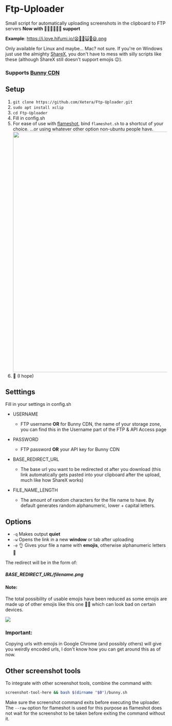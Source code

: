 # Ftp-Uploader
Small script for automatically uploading screenshots in the clipboard to FTP servers **Now with 🤴🥶😙🤝👳💑 support**

**Example**: https://i.love.hifumi.io/😫👊👵🙀👄😃.png

Only available for Linux and maybe... Mac? not sure. If you're on Windows just use the almighty [ShareX](https://getsharex.com/), you don't have to mess with silly scripts like these (although ShareX still doesn't support emojis 😉).

### Supports [Bunny CDN](https://bunnycdn.com)

## Setup
1. `git clone https://github.com/Xetera/Ftp-Uploader.git`
2. `sudo apt install xclip`
3. `cd Ftp-Uploader`
3. Fill in config.sh
4. For ease of use with [flameshot](https://github.com/lupoDharkael/flameshot), bind `flameshot.sh` to a shortcut of your choice. ...or using whatever other option non-ubuntu people have. <img src="https://i.love.hifumi.io/%F0%9F%98%B8%F0%9F%91%99%F0%9F%91%85%F0%9F%99%8B%F0%9F%91%80%F0%9F%A7%B5.png" width=750> 
5. 🎉 (I hope)

## Setttings
Fill in your settings in config.sh

* USERNAME
  * FTP username **OR** for Bunny CDN, the name of your storage zone, you can find this in the Username part of the FTP & API Access page
  
* PASSWORD
  * FTP password **OR** your API key for Bunny CDN

* BASE_REDIRECT_URL
  * The base url you want to be redirected ot after you download (this link automatically gets pasted into your clipboard after the upload, much like how ShareX works)

* FILE_NAME_LENGTH
  * The amount of random characters for the  file name to have. By default generates random alphanumeric, lower + capital letters. 


## Options
* `-q` Makes output **quiet**
* `-w` Opens the link in a new **window** or tab after uploading
* `-e` 👌 Gives your file a name with **emojis**, otherwise alphanumeric letters 💯 

The redirect will be in the form of:

##### BASE_REDIRECT_URL/filename.png

#### Note:
The total possibility of usable emojis have been reduced as some emojis are made up of other emojis like this one 💆‍♀️ which can look bad on certain devices.

![](https://i.love.hifumi.io/%F0%9F%A4%B1%E2%9B%91%F0%9F%95%B6%F0%9F%98%B1%F0%9F%98%AB%F0%9F%98%AD.png)

### Important:
Copying urls with emojis in Google Chrome (and possibly others) will give you weirdly encoded urls, I don't know how you can get around this as of now.

## Other screenshot tools

To integrate with other screenshot tools, combine the command with:
```sh
screenshot-tool-here && bash $(dirname "$0")/bunny.sh
```
Make sure the screenshot command exits before executing the uploader. The `--raw` option for flameshot is used for this purpose as flameshot does not wait for the screenshot to be taken before exiting the command without it.
